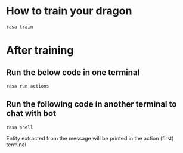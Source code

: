 # How to train your dragon

```
rasa train
```

# After training
## Run the below code in one terminal

```
rasa run actions
```

## Run the following code in another terminal to chat with bot

```
rasa shell
```

Entity extracted from the message will be printed in the action (first) terminal